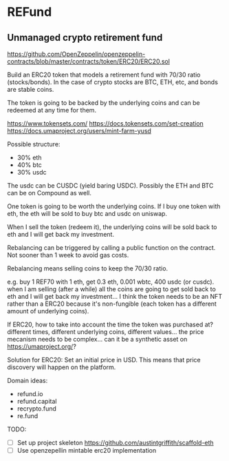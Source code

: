 # REFund
## Unmanaged crypto retirement fund

https://github.com/OpenZeppelin/openzeppelin-contracts/blob/master/contracts/token/ERC20/ERC20.sol

Build an ERC20 token that models a retirement fund with 70/30 ratio (stocks/bonds). In the case of crypto stocks are BTC, ETH, etc, and bonds are stable coins.

The token is going to be backed by the underlying coins and can be redeemed at any time for them.

https://www.tokensets.com/
https://docs.tokensets.com/set-creation
https://docs.umaproject.org/users/mint-farm-yusd

Possible structure:
- 30% eth
- 40% btc
- 30% usdc

The usdc can be CUSDC (yield baring USDC). Possibly the ETH and BTC can be on Compound as well.

One token is going to be worth the underlying coins. If I buy one token with eth, the eth will be sold to buy btc and usdc on uniswap.

When I sell the token (redeem it), the underlying coins will be sold back to eth and I will get back my investment.

Rebalancing can be triggered by calling a public function on the contract. Not sooner than 1 week to avoid gas costs.

Rebalancing means selling coins to keep the 70/30 ratio.

e.g. buy 1 REF70 with 1 eth, get 0.3 eth, 0.001 wbtc, 400 usdc (or cusdc). when I am selling (after a while) all the coins are going to get sold back to eth and I will get back my investment... I think the token needs to be an NFT rather than a ERC20 because it's non-fungible (each token has a different amount of underlying coins).

If ERC20, how to take into account the time the token was purchased at? different times, different underlying coins, different values... the price mecanism needs to be complex... can it be a synthetic asset on https://umaproject.org/?

Solution for ERC20: Set an initial price in USD. This means that price discovery will happen on the platform.

Domain ideas:
- refund.io
- refund.capital
- recrypto.fund
- re.fund

TODO:
- [ ] Set up project skeleton https://github.com/austintgriffith/scaffold-eth
- [ ] Use openzepellin mintable erc20 implementation
